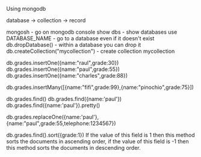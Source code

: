 Using mongodb

database -> collection -> record

mongosh  - go on mongodb console
show dbs - show databases
use DATABASE_NAME - go to a database even if it doesn't exist
db.dropDatabase() - within a database you can drop it
db.createCollection("mycollection") - create collection mycollection

db.grades.insertOne({name:"raul",grade:30})
db.grades.insertOne({name:"paul",grade:55})
db.grades.insertOne({name:"charles",grade:88})

db.grades.insertMany([{name:"fifi",grade:99},{name:"pinochio",grade:75}])

db.grades.find()
db.grades.find({name:'paul'})
db.grades.find({name:'paul'}).pretty()

db.grades.replaceOne({name:'paul'}, {name:"paul",grade:55,telephone:1234567})

db.grades.find().sort({grade:1})
If the value of this field is 1 then this method sorts the documents in ascending order,
if the value of this field is -1 then this method sorts the documents in descending order.